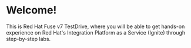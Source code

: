 # Welcome!

This is Red Hat Fuse v7 TestDrive, where you will be able to get hands-on experience on Red Hat's Integration Platform as a Service \(Ignite\) through step-by-step labs.



